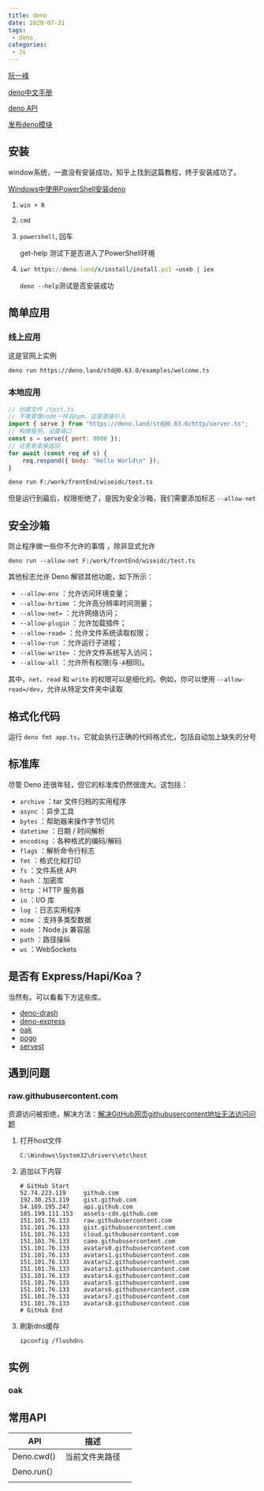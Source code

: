 ```yaml
---
title: deno
date: 2020-07-31
tags:
 - deno
categories: 
 - Js
---
```


[阮一峰](http://www.ruanyifeng.com/blog/2020/01/deno-intro.html)

[deno中文手册](https://manual.deno.js.cn/)

[deno API](https://doc.deno.land/https/github.com/denoland/deno/releases/latest/download/lib.deno.d.ts)

[发布deno模块](https://dev.to/craigmorten/how-to-publish-deno-modules-2cg6)

## 安装

window系统，一直没有安装成功，知乎上找到这篇教程，终于安装成功了。

[Windows中使用PowerShell安装deno](https://zhuanlan.zhihu.com/p/143002371)

1.  `win + R`

2.  `cmd`

3. `powershell`, 回车

   get-help 测试下是否进入了PowerShell环境 

4. ```rb
   iwr https://deno.land/x/install/install.ps1 -useb | iex
   ```

   `deno --help`测试是否安装成功

## 简单应用

### 线上应用

这是官网上实例

```sh
deno run https://deno.land/std@0.63.0/examples/welcome.ts
```

### 本地应用

```js
// 创建文件 /test.ts
// 不需要像node一样去npm，这里直接引入
import { serve } from "https://deno.land/std@0.63.0/http/server.ts";
// 构建服务，设置端口
const s = serve({ port: 8000 });
// 这里是直接返回
for await (const req of s) {
    req.respond({ body: "Hello World\n" });
}
```

```sh
deno run F:/work/frontEnd/wiseidc/test.ts
```

但是运行到最后，权限拒绝了，是因为安全沙箱，我们需要添加标志 `--allow-net`

## 安全沙箱

 防止程序做一些你不允许的事情 ，除非显式允许

```blitzbasic
deno run --allow-net F:/work/frontEnd/wiseidc/test.ts
```

其他标志允许 Deno 解锁其他功能，如下所示：

- `--allow-env` ：允许访问环境变量；
- `--allow-hrtime` ：允许高分辨率时间测量；
- `--allow-net=` ：允许网络访问；
- `--allow-plugin` ：允许加载插件；
- `--allow-read=` ：允许文件系统读取权限；
- `--allow-run` ：允许运行子进程；
- `--allow-write=` ：允许文件系统写入访问；
- `--allow-all` ：允许所有权限(与`-A`相同)。

其中，`net`、`read` 和 `write` 的权限可以是细化的。例如，你可以使用 `--allow-read=/dev`，允许从特定文件夹中读取

## 格式化代码

 运行 `deno fmt app.ts`，它就会执行正确的代码格式化，包括自动加上缺失的分号 

## 标准库

尽管 Deno 还很年轻，但它的标准库仍然很庞大。这包括：

- `archive` ：tar 文件归档的实用程序
- `async` ：异步工具
- `bytes` ：帮助器来操作字节切片
- `datetime` ：日期 / 时间解析
- `encoding` ：各种格式的编码/解码
- `flags` ：解析命令行标志
- `fmt` ：格式化和打印
- `fs` ：文件系统 API
- `hash` ：加密库
- `http` ：HTTP 服务器
- `io` ：I/O 库
- `log` ：日志实用程序
- `mime` ：支持多类型数据
- `node` ：Node.js 兼容层
- `path` ：路径操纵
- `ws` ：WebSockets

## 是否有 Express/Hapi/Koa？

当然有。可以看看下方这些库。

- [deno-drash](https://link.zhihu.com/?target=https%3A//github.com/drashland/deno-drash)
- [deno-express](https://link.zhihu.com/?target=https%3A//github.com/NMathar/deno-express)
- [oak](https://link.zhihu.com/?target=https%3A//github.com/oakserver/oak)
- [pogo](https://link.zhihu.com/?target=https%3A//github.com/sholladay/pogo)
- [servest](https://link.zhihu.com/?target=https%3A//github.com/keroxp/servest)

## 遇到问题

### raw.githubusercontent.com

资源访问被拒绝，解决方法：[解决GitHub网页githubusercontent地址无法访问问题](https://zhuanlan.zhihu.com/p/107691233)

1. 打开host文件 

    ```
    C:\Windows\System32\drivers\etc\host
    ```

2. 追加以下内容

    ```
    # GitHub Start
    52.74.223.119     github.com
    192.30.253.119    gist.github.com
    54.169.195.247    api.github.com
    185.199.111.153   assets-cdn.github.com
    151.101.76.133    raw.githubusercontent.com
    151.101.76.133    gist.githubusercontent.com
    151.101.76.133    cloud.githubusercontent.com
    151.101.76.133    camo.githubusercontent.com
    151.101.76.133    avatars0.githubusercontent.com
    151.101.76.133    avatars1.githubusercontent.com
    151.101.76.133    avatars2.githubusercontent.com
    151.101.76.133    avatars3.githubusercontent.com
    151.101.76.133    avatars4.githubusercontent.com
    151.101.76.133    avatars5.githubusercontent.com
    151.101.76.133    avatars6.githubusercontent.com
    151.101.76.133    avatars7.githubusercontent.com
    151.101.76.133    avatars8.githubusercontent.com
    # GitHub End
    ```

3. 刷新dns缓存

   ```
   ipconfig /flushdns
   ```

## 实例

### oak

## 常用API

| API         | 描述           |      |
| ----------- | -------------- | ---- |
| Deno.cwd()  | 当前文件夹路径 |      |
| Deno.run(） |                |      |
|             |                |      |

